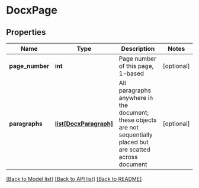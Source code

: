 # DocxPage

## Properties
Name | Type | Description | Notes
------------ | ------------- | ------------- | -------------
**page_number** | **int** | Page number of this page, 1-based | [optional] 
**paragraphs** | [**list[DocxParagraph]**](DocxParagraph.md) | All paragraphs anywhere in the document; these objects are not sequentially placed but are scatted across document | [optional] 

[[Back to Model list]](../README.md#documentation-for-models) [[Back to API list]](../README.md#documentation-for-api-endpoints) [[Back to README]](../README.md)


